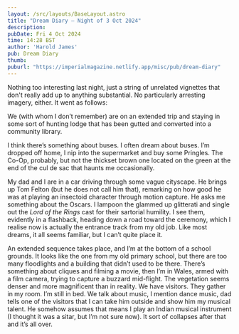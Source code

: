 ```yaml
---
layout: /src/layouts/BaseLayout.astro
title: "Dream Diary — Night of 3 Oct 2024"
description: 
pubDate: Fri 4 Oct 2024
time: 14:28 BST
author: 'Harold James'
pub: Dream Diary
thumb: 
puburl: "https://imperialmagazine.netlify.app/misc/pub/dream-diary"
---
```

Nothing too interesting last night, just a string of unrelated vignettes that don't really add up to anything substantial. No particularly arresting imagery, either. It went as follows:

We (with whom I don’t remember) are on an extended trip and staying in some sort of hunting lodge that has been gutted and converted into a community library. 

I think there’s something about buses. I often dream about buses. I’m dropped off home, I nip into the supermarket and buy some Pringles. The Co-Op, probably, but not the thickset brown one located on the green at the end of the cul de sac that haunts me occasionally. 

My dad and I are in a car driving through some vague cityscape. He brings up Tom Felton (but he does not call him that), remarking on how good he was at playing an insectoid character through motion capture. He asks me something about the Oscars. I lampoon the glammed up glitterati and single out the <i>Lord of the Rings</i> cast for their sartorial humility. I see them, evidently in a flashback, heading down a road toward the ceremony, which I realise now is actually the entrance track from my old job. Like most dreams, it all seems familiar, but I can’t quite place it. 

An extended sequence takes place, and I’m at the bottom of a school grounds. It looks like the one from my old primary school, but there are too many floodlights and a building that didn’t used to be there. There’s something about cliques and filming a movie, then I’m in Wales, armed with a film camera, trying to capture a buzzard mid-flight. The vegetation seems denser and more magnificent than in reality. We have visitors. They gather in my room. I’m still in bed. We talk about music, I mention dance music, dad tells one of the visitors that I can take him outside and show him my musical talent. He somehow assumes that means I play an Indian musical instrument (I thought it was a sitar, but I’m not sure now). It sort of collapses after that and it’s all over. 